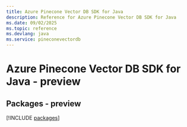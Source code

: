 ```yaml
---
title: Azure Pinecone Vector DB SDK for Java
description: Reference for Azure Pinecone Vector DB SDK for Java
ms.date: 09/02/2025
ms.topic: reference
ms.devlang: java
ms.service: pineconevectordb
---
```

# Azure Pinecone Vector DB SDK for Java - preview
## Packages - preview
[!INCLUDE [packages](pinecone-vector-db-index.md)]